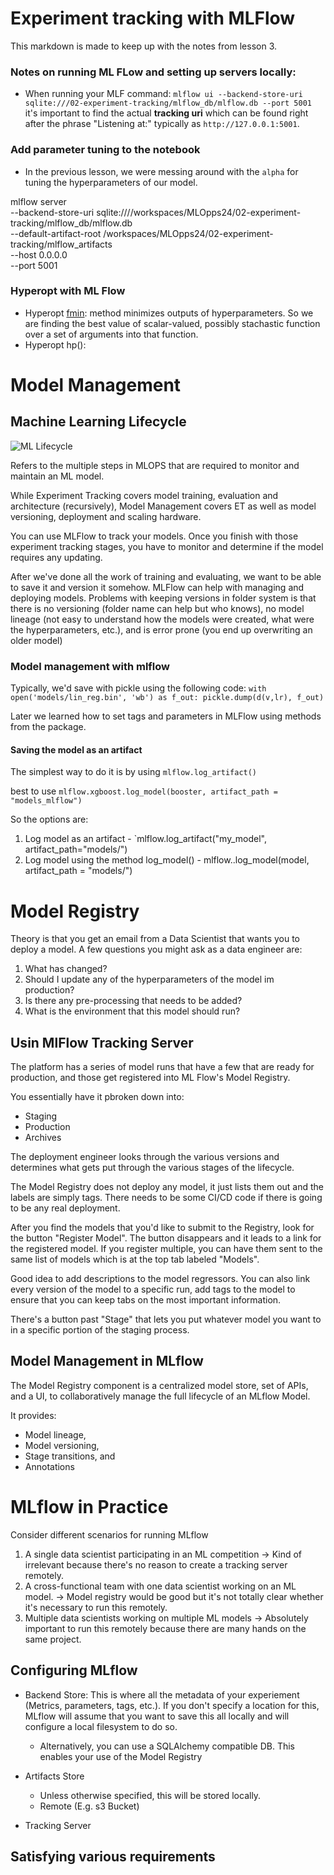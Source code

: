 # Experiment tracking with MLFlow
This markdown is made to keep up with the notes from lesson 3. 

### Notes on running ML FLow and setting up servers locally: 

- When running your MLF command: `mlflow ui --backend-store-uri sqlite:///02-experiment-tracking/mlflow_db/mlflow.db --port 5001` it's important to find the actual **tracking uri** which can be found right after the phrase "Listening at:" typically as `http://127.0.0.1:5001`. 

### Add parameter tuning to the notebook
- In the previous lesson, we were messing around with the `alpha` for tuning the hyperparameters of our model.

mlflow server \
    --backend-store-uri sqlite:////workspaces/MLOpps24/02-experiment-tracking/mlflow_db/mlflow.db \
    --default-artifact-root /workspaces/MLOpps24/02-experiment-tracking/mlflow_artifacts \
    --host 0.0.0.0 \
    --port 5001

### Hyperopt with ML Flow

- Hyperopt [fmin](https://github.com/hyperopt/hyperopt/wiki/FMin): method minimizes outputs of hyperparameters. So we are finding the best value of scalar-valued, possibly stachastic function over a set of arguments into that function.
- Hyperopt hp():

# Model Management 

## Machine Learning Lifecycle
![ML Lifecycle](https://i0.wp.com/neptune.ai/wp-content/uploads/2023/10/Experiment-tracking.png?resize=1020%2C534&ssl=1)

Refers to the multiple steps in MLOPS that are required to monitor and maintain an ML model. 

While Experiment Tracking covers model training, evaluation and architecture (recursively), Model Management covers ET as well as model versioning, deployment and scaling hardware.

You can use MLFlow to track your models. Once you finish with those experiment tracking stages, you have to monitor and determine if the model requires any updating.

After we've done all the work of training and evaluating, we want to be able to save it and version it somehow. MLFlow can help with managing and deploying models. Problems with keeping versions in folder system is that there is no versioning (folder name can help but who knows), no model lineage (not easy to understand how the models were created, what were the hyperparameters, etc.), and is error prone (you end up overwriting an older model)

### Model management with mlflow 
Typically, we'd save with pickle using the following code: 
`with open('models/lin_reg.bin', 'wb') as f_out:
    pickle.dump(d(v,lr), f_out)`

Later we learned how to set tags and parameters in MLFlow using methods from the package.

#### Saving the model as an artifact 
The simplest way to do it is by using `mlflow.log_artifact()`

best to use `mlflow.xgboost.log_model(booster, artifact_path = "models_mlflow")`

So the options are: 
1. Log model as an artifact - `mlflow.log_artifact("my_model", artifact_path="models/")
2. Log model using the method log_model() - mlflow.<framework>.log_model(model, artifact_path = "models/")


# Model Registry 

Theory is that you get an email from a Data Scientist that wants you to deploy a model. A few questions you might ask as a data engineer are: 

1. What has changed? 
2. Should I update any of the hyperparameters of the model im production? 
3. Is there any pre-processing that needs to be added?
4. What is the environment that this model should run? 


## Usin MlFlow Tracking Server
The platform has a series of model runs that have a few that are ready for production, and those get registered into ML Flow's Model Registry. 

You essentially have it pbroken down into:
- Staging
- Production
- Archives

The deployment engineer looks through the various versions and determines what gets put through the various stages of the lifecycle.

The Model Registry does not deploy any model, it just lists them out and the labels are simply tags. There needs to be some CI/CD code if there is going to be any real deployment.

After you find the models that you'd like to submit to the Registry, look for the button "Register Model". The button disappears and it leads to a link for the registered model. If you register multiple, you can have them sent to the same list of models which is at the top tab labeled "Models".

Good idea to add descriptions to the model regressors. You can also link every version of the model to a specific run, add tags to the model to ensure that you can keep tabs on the most important information.

There's a button past "Stage" that lets you put whatever model you want to in a specific portion of the staging process. 


## Model Management in MLflow

The Model Registry component is a centralized model store, set of APIs, and a UI, to collaboratively manage the full lifecycle of an MLflow Model. 

It provides: 
- Model lineage, 
- Model versioning, 
- Stage transitions, and
- Annotations 

# MLflow in Practice 

Consider different scenarios for running MLflow 

1. A single data scientist participating in an ML competition -> Kind of irrelevant because there's no reason to create a tracking server remotely. 
2. A cross-functional team with one data scientist working on an ML model. -> Model registry would be good but it's not totally clear whether it's necessary to run this remotely. 
3. Multiple data scientists working on multiple ML models -> Absolutely important to run this remotely because there are many hands on the same project. 


## Configuring MLflow 
- Backend Store: This is where all the metadata of your experiement (Metrics, parameters, tags, etc.). If you don't specify a location for this, MLflow will assume that you want to save this all locally and will configure a local filesystem to do so. 
    - Alternatively, you can use a SQLAlchemy compatible DB. This enables your use of the Model Registry

- Artifacts Store
    - Unless otherwise specified, this will be stored locally. 
    - Remote (E.g. s3 Bucket)
- Tracking Server

## Satisfying various requirements 




